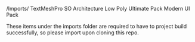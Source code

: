 /Imports/
	TextMeshPro
	SO Architecture
	Low Poly Ultimate Pack
	Modern UI Pack
	
These items under the imports folder are required to have to project build successfully, so please import upon cloning this repo. 
